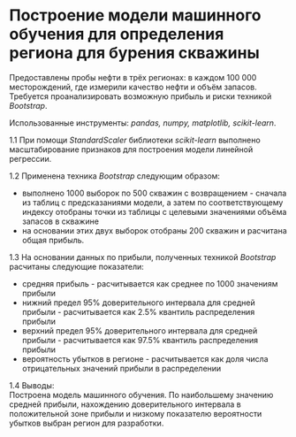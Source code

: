 # Построение модели машинного обучения для определения региона для бурения скважины
Предоставлены пробы нефти в трёх регионах: в каждом 100 000 месторождений, где измерили качество нефти и объём запасов. Требуется проанализировать возможную прибыль и риски техникой *Bootstrap*.<br>

Использованные инструменты: *pandas, numpy, matplotlib, scikit-learn*.<br>

1.1	При помощи *StandardScaler* библиотеки *scikit-learn* выполнено масштабирование признаков для построения модели линейной регрессии.<br>

1.2 Применена техника *Bootstrap* следующим образом:<br>
- выполнено 1000 выборок по 500 скважин с возвращением - сначала из таблиц с предсказаниями модели, а затем по соответствующему индексу отобраны точки из таблицы с целевыми значениями объёма запасов в скважине
- на основании этих двух выборок отобраны 200 скважин и расчитана общая прибыль.<br>

1.3 На основании данных по прибыли, полученных техникой *Bootstrap* расчитаны следующие показатели:<br>
- средняя прибыль - расчитывается как среднее по 1000 значениям прибыли
- нижний предел 95% доверительного интервала для средней прибыли - расчитывается как 2.5% квантиль распределения прибыли
- верхний предел 95% доверительного интервала для средней прибыли - расчитывается как 97.5% квантиль распределения прибыли
- вероятность убытков в регионе - расчитывается как доля числа отрицательных значений прибыли в распределении<br>

1.4 Выводы:<br>
Построена модель машинного обучения. По наибольшему значению средней прибыли, нахождению доверительного интервала в положительной зоне прибыли и низкому показателю вероятности убытков выбран регион для разработки.
